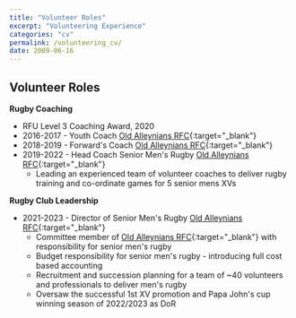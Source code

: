 ```yaml
---
title: "Volunteer Roles"
excerpt: "Volunteering Experience"
categories: "cv"
permalink: /volunteering_cv/
date: 2009-06-16
---
```


Volunteer Roles
------

**Rugby Coaching**

* RFU Level 3 Coaching Award, 2020
* 2016-2017 - Youth Coach [Old Alleynians RFC](https://oarfc.rfu.club/){:target="_blank"}
* 2018-2019 - Forward's Coach [Old Alleynians RFC](https://oarfc.rfu.club/){:target="_blank"}
* 2019-2022 - Head Coach Senior Men's Rugby [Old Alleynians RFC](https://oarfc.rfu.club/){:target="_blank"}
  - Leading an experienced team of volunteer coaches to deliver rugby training and co-ordinate games for 5 senior mens XVs

**Rugby Club Leadership**

* 2021-2023 - Director of Senior Men's Rugby [Old Alleynians RFC](https://oarfc.rfu.club/){:target="_blank"}
  - Committee member of [Old Alleynians RFC](https://oarfc.rfu.club/){:target="_blank"} with responsibility for senior men's rugby
  - Budget responsibility for senior men's rugby - introducing full cost based accounting
  - Recruitment and succession planning for a team of ~40 volunteers and professionals to deliver men's rugby
  - Oversaw the successful 1st XV promotion and Papa John's cup winning season of 2022/2023 as DoR